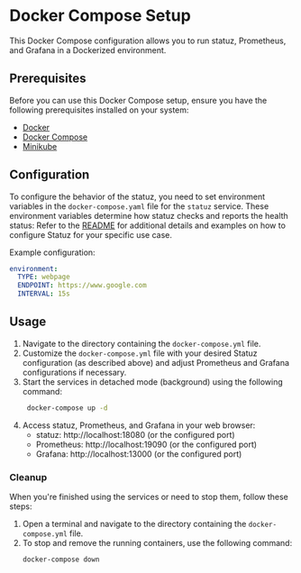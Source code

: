 # Docker Compose Setup

This Docker Compose configuration allows you to run statuz, Prometheus, and Grafana in a Dockerized environment.

## Prerequisites

Before you can use this Docker Compose setup, ensure you have the following prerequisites installed on your system:

- [Docker](https://docs.docker.com/get-docker/)
- [Docker Compose](https://docs.docker.com/compose/install/)
- [Minikube](https://minikube.sigs.k8s.io/docs/start/)

## Configuration

To configure the behavior of the statuz, you need to set environment variables in the `docker-compose.yaml` file for the `statuz` service. These environment variables determine how statuz checks and reports the health status:
Refer to the [README](../README.md)  for additional details and examples on how to configure Statuz for your specific use case.

Example configuration:

```yaml
environment:
  TYPE: webpage
  ENDPOINT: https://www.google.com
  INTERVAL: 15s
```

## Usage

1. Navigate to the directory containing the `docker-compose.yml` file.
2. Customize the `docker-compose.yml` file with your desired Statuz configuration (as described above) and adjust Prometheus and Grafana configurations if necessary.
3. Start the services in detached mode (background) using the following command:
   ```bash 
    docker-compose up -d
   ```
4. Access statuz, Prometheus, and Grafana in your web browser:
   - statuz: http://localhost:18080 (or the configured port)
   - Prometheus: http://localhost:19090 (or the configured port)
   - Grafana: http://localhost:13000 (or the configured port)
### Cleanup
When you're finished using the services or need to stop them, follow these steps:
1. Open a terminal and navigate to the directory containing the `docker-compose.yml` file.
2. To stop and remove the running containers, use the following command:
   ```bash
   docker-compose down
   ```

